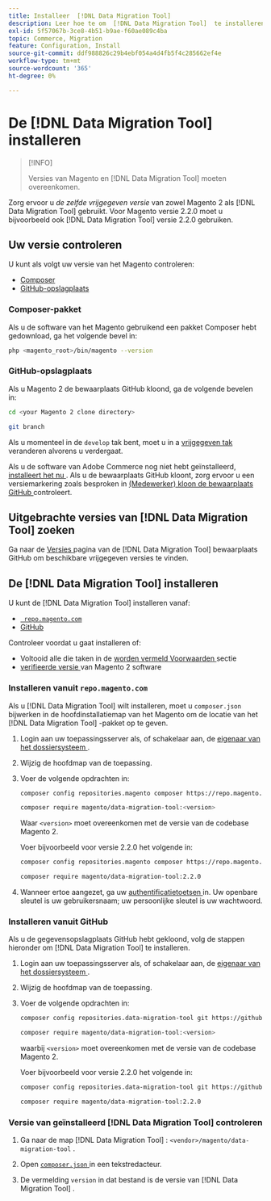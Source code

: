 ```yaml
---
title: Installeer  [!DNL Data Migration Tool]
description: Leer hoe te om  [!DNL Data Migration Tool]  te installeren om gegevens tussen Magento 1 en Magento 2 over te brengen.
exl-id: 5f57067b-3ce8-4b51-b9ae-f60ae089c4ba
topic: Commerce, Migration
feature: Configuration, Install
source-git-commit: ddf988826c29b4ebf054a4d4fb5f4c285662ef4e
workflow-type: tm+mt
source-wordcount: '365'
ht-degree: 0%

---
```


# De [!DNL Data Migration Tool] installeren

>[!INFO]
>
>Versies van Magento en [!DNL Data Migration Tool] moeten overeenkomen.


Zorg ervoor u *de zelfde vrijgegeven versie* van zowel Magento 2 als [!DNL Data Migration Tool] gebruikt. Voor Magento versie 2.2.0 moet u bijvoorbeeld ook [!DNL Data Migration Tool] versie 2.2.0 gebruiken.

## Uw versie controleren

U kunt als volgt uw versie van het Magento controleren:

- [Composer](#composer-metapackage)
- [GitHub-opslagplaats](#github-repository)

### Composer-pakket

Als u de software van het Magento gebruikend een pakket Composer hebt gedownload, ga het volgende bevel in:

```bash
php <magento_root>/bin/magento --version
```

### GitHub-opslagplaats

Als u Magento 2 de bewaarplaats GitHub kloond, ga de volgende bevelen in:

```bash
cd <your Magento 2 clone directory>
```

```bash
git branch
```

Als u momenteel in de `develop` tak bent, moet u in a [ vrijgegeven tak ](https://developer.adobe.com/commerce/contributor/guides/install/change-version/) veranderen alvorens u verdergaat.

Als u de software van Adobe Commerce nog niet hebt geïnstalleerd, [ installeert het nu ](../../installation/prerequisites/commerce.md).
Als u de bewaarplaats GitHub kloont, zorg ervoor u een versiemarkering zoals besproken in [ (Medewerker) kloon de bewaarplaats GitHub ](https://developer.adobe.com/commerce/contributor/guides/install/clone-repository/) controleert.

## Uitgebrachte versies van [!DNL Data Migration Tool] zoeken

Ga naar de [ Versies ](https://github.com/magento/data-migration-tool/releases) pagina van de [!DNL Data Migration Tool] bewaarplaats GitHub om beschikbare vrijgegeven versies te vinden.

## De [!DNL Data Migration Tool] installeren

U kunt de [!DNL Data Migration Tool] installeren vanaf:

- [` repo.magento.com`](#install-from-repomagentocom)
- [GitHub](#install-from-github)

Controleer voordat u gaat installeren of:

- Voltooid alle die taken in de [ worden vermeld Voorwaarden ](prerequisites.md) sectie
- [ verifieerde versie ](install.md#check-your-version) van Magento 2 software

### Installeren vanuit `repo.magento.com`

Als u [!DNL Data Migration Tool] wilt installeren, moet u `composer.json` bijwerken in de hoofdinstallatiemap van het Magento om de locatie van het [!DNL Data Migration Tool] -pakket op te geven.

1. Login aan uw toepassingsserver als, of schakelaar aan, de [ eigenaar van het dossiersysteem ](../../installation/prerequisites/file-system/overview.md).
1. Wijzig de hoofdmap van de toepassing.
1. Voer de volgende opdrachten in:

   ```bash
   composer config repositories.magento composer https://repo.magento.com
   ```

   ```bash
   composer require magento/data-migration-tool:<version>
   ```

   Waar `<version>` moet overeenkomen met de versie van de codebase Magento 2.

   Voer bijvoorbeeld voor versie 2.2.0 het volgende in:

   ```bash
   composer config repositories.magento composer https://repo.magento.com
   ```

   ```bash
   composer require magento/data-migration-tool:2.2.0
   ```

1. Wanneer ertoe aangezet, ga uw [ authentificatietoetsen ](../../installation/prerequisites/authentication-keys.md) in. Uw openbare sleutel is uw gebruikersnaam; uw persoonlijke sleutel is uw wachtwoord.

### Installeren vanuit GitHub

Als u de gegevensopslagplaats GitHub hebt gekloond, volg de stappen hieronder om [!DNL Data Migration Tool] te installeren.

1. Login aan uw toepassingsserver als, of schakelaar aan, de [ eigenaar van het dossiersysteem ](../../installation/prerequisites/file-system/overview.md).
1. Wijzig de hoofdmap van de toepassing.
1. Voer de volgende opdrachten in:

   ```bash
   composer config repositories.data-migration-tool git https://github.com/magento/data-migration-tool
   ```

   ```bash
   composer require magento/data-migration-tool:<version>
   ```

   waarbij `<version>` moet overeenkomen met de versie van de codebase Magento 2.

   Voer bijvoorbeeld voor versie 2.2.0 het volgende in:

   ```bash
   composer config repositories.data-migration-tool git https://github.com/magento/data-migration-tool
   ```

   ```bash
   composer require magento/data-migration-tool:2.2.0
   ```

### Versie van geïnstalleerd [!DNL Data Migration Tool] controleren

1. Ga naar de map [!DNL Data Migration Tool] : `<vendor>/magento/data-migration-tool` .

1. Open [`composer.json` ](https://github.com/magento/data-migration-tool/blob/2.4/composer.json) in een tekstredacteur.

1. De vermelding `version` in dat bestand is de versie van [!DNL Data Migration Tool] .
